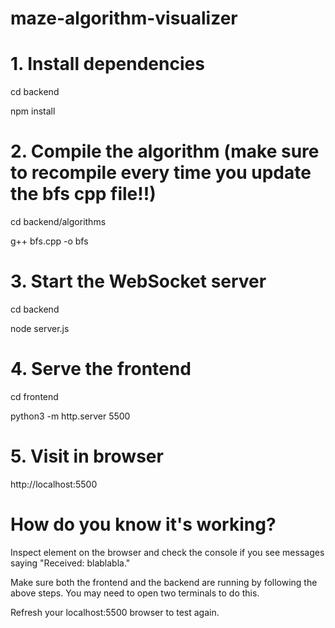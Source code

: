 # maze-algorithm-visualizer

# 1. Install dependencies
cd backend

npm install

# 2. Compile the algorithm (make sure to recompile every time you update the bfs cpp file!!)
cd backend/algorithms

g++ bfs.cpp -o bfs   

# 3. Start the WebSocket server
cd backend

node server.js

# 4. Serve the frontend
cd frontend

python3 -m http.server 5500

# 5. Visit in browser
http://localhost:5500

# How do you know it's working?
Inspect element on the browser and check the console if you see messages saying "Received: blablabla."

Make sure both the frontend and the backend are running by following the above steps. You may need to open two terminals to do this.

Refresh your localhost:5500 browser to test again.
